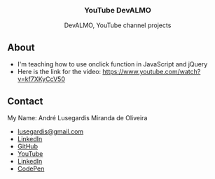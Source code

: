 <br />
<p align="center">

  <h3 align="center">YouTube DevALMO</h3>

  <p align="center">
    DevALMO, YouTube channel projects
  </p>
</p>

## About
* I'm teaching how to use onclick function in JavaScript and jQuery
* Here is the link for the video: https://www.youtube.com/watch?v=kf7XKyCcV50


## Contact
My Name: André Lusegardis Miranda de Oliveira
  * lusegardis@gmail.com
  * [LinkedIn](https://www.linkedin.com/in/andr%C3%A9-lusegardis/detail/recent-activity/shares/)
  * [GitHub](https://github.com/MestreALMO)
  * [YouTube](https://www.youtube.com/channel/UCoxaVAl8-XHPv__s48HMPZA)
  * [LinkedIn](https://twitter.com/Lusegardis)
  * [CodePen](https://codepen.io/MestreALMO)
